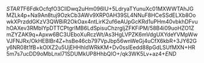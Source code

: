 $START$F6FdkOcfqfO3CllDwq2uHm096lU+5LdryaTYunuXc01MXWWTAhJGMZLk4p+Na9An8tuj9OzkCb3AWv9XRP0AH39SL4NNuF8HCeSSdELXb8OowkXPrzddGKzV3QWBiR2OkOax4ntLirK2uf6eAUpGcKRd1uPHm40vbkhDFvuhOAXev3RMbIYpDTTCPtgrlMB6LdSpisuChzrgljZFKFiPM/58B4i09uoHZO1ZmZYZAK9q+Apxw6BC3UEboXuRczWt/As3HgLVPZK6mVdgUXYdeYVMpWwVJFNJRx/OkHEBlBr4Z+hsBe46cb797VpJbp56wnWeGj4uCfX6kbR+3JY62Gy6NR08t1fB+kOlXZ2u5UjEHHhIdWRkKM+Dv0ssIEedd88pGdLSUfMXN+HR5m7s7ucDD9oMbLnxl71SDUMkUP8HhbQIO+/qk3WK5Lv+az4+$END$